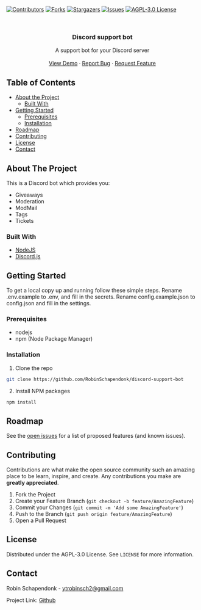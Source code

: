 [![Contributors][contributors-shield]][contributors-url]
[![Forks][forks-shield]][forks-url]
[![Stargazers][stars-shield]][stars-url]
[![Issues][issues-shield]][issues-url]
[![AGPL-3.0 License][license-shield]][license-url]



<!-- PROJECT LOGO -->
<br />
<p align="center">
  <!-- <a href="https://github.com/github_username/repo">
    <img src="images/logo.png" alt="Logo" width="80" height="80">
  </a> -->

  <h3 align="center">Discord support bot</h3>

  <p align="center">
    A support bot for your Discord server
    <br />
    <br />
    <a href="https://shortrsg.cf/discord">View Demo</a>
    ·
    <a href="https://github.com/RobinSchapendonk/discord-support-bot/issues">Report Bug</a>
    ·
    <a href="https://github.com/RobinSchapendonk/discord-support-bot/issues">Request Feature</a>
  </p>
</p>



<!-- TABLE OF CONTENTS -->
## Table of Contents

* [About the Project](#about-the-project)
  * [Built With](#built-with)
* [Getting Started](#getting-started)
  * [Prerequisites](#prerequisites)
  * [Installation](#installation)
* [Roadmap](#roadmap)
* [Contributing](#contributing)
* [License](#license)
* [Contact](#contact)



<!-- ABOUT THE PROJECT -->
## About The Project

This is a Discord bot which provides you:
* Giveaways
* Moderation
* ModMail
* Tags
* Tickets

### Built With

* [NodeJS](https://nodejs.org/)
* [Discord.js](https://discord.js.org/)



<!-- GETTING STARTED -->
## Getting Started

To get a local copy up and running follow these simple steps.
Rename .env.example to .env, and fill in the secrets.
Rename config.example.json to config.json and fill in the settings.

### Prerequisites

* nodejs
* npm (Node Package Manager)

### Installation
 
1. Clone the repo
```sh
git clone https://github.com/RobinSchapendonk/discord-support-bot
```
2. Install NPM packages
```sh
npm install
```



<!-- ROADMAP -->
## Roadmap

See the [open issues](https://github.com/RobinSchapendonk/discord-support-bot/issues) for a list of proposed features (and known issues).



<!-- CONTRIBUTING -->
## Contributing

Contributions are what make the open source community such an amazing place to be learn, inspire, and create. Any contributions you make are **greatly appreciated**.

1. Fork the Project
2. Create your Feature Branch (`git checkout -b feature/AmazingFeature`)
3. Commit your Changes (`git commit -m 'Add some AmazingFeature'`)
4. Push to the Branch (`git push origin feature/AmazingFeature`)
5. Open a Pull Request



<!-- LICENSE -->
## License

Distributed under the AGPL-3.0 License. See `LICENSE` for more information.



<!-- CONTACT -->
## Contact

Robin Schapendonk - ytrobinsch2@gmail.com

Project Link: [Github](hhttps://github.com/RobinSchapendonk/discord-support-bot/)



<!-- MARKDOWN LINKS & IMAGES -->
<!-- https://www.markdownguide.org/basic-syntax/#reference-style-links -->
[contributors-shield]: https://img.shields.io/github/contributors/RobinSchapendonk/discord-support-bot.svg?style=flat-square
[contributors-url]: https://github.com/RobinSchapendonk/discord-support-bot/graphs/contributors
[forks-shield]: https://img.shields.io/github/forks/RobinSchapendonk/discord-support-bot.svg?style=flat-square
[forks-url]: https://github.com/RobinSchapendonk/discord-support-bot/network/members
[stars-shield]: https://img.shields.io/github/stars/RobinSchapendonk/discord-support-bot.svg?style=flat-square
[stars-url]: https://github.com/RobinSchapendonk/discord-support-bot/stargazers
[issues-shield]: https://img.shields.io/github/issues/RobinSchapendonk/discord-support-bot.svg?style=flat-square
[issues-url]: https://github.com/RobinSchapendonk/discord-support-bot/issues
[license-shield]: https://img.shields.io/github/license/RobinSchapendonk/discord-support-bot.svg?style=flat-square
[license-url]: https://github.com/RobinSchapendonk/discord-support-bot/blob/master/LICENSE